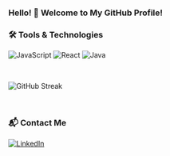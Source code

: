### Hello! 👋 Welcome to My GitHub Profile!

### 🛠 Tools & Technologies
![JavaScript](https://img.shields.io/badge/-JavaScript-05122A?style=for-the-badge&logo=javascript&logoColor=F7DF1E&style=flat-square)
![React](https://img.shields.io/badge/-React-05122A?style=for-the-badge&logo=react&logoColor=61DAFB&style=flat-square)
![Java](https://img.shields.io/badge/-Java-05122A?style=for-the-badge&logo=java&logoColor=white&style=flat-square)

<br>

![GitHub Streak](https://github-readme-streak-stats.herokuapp.com/?user=kristoferbirgir&theme=tokyonight)

<br>

### 📬 Contact Me
[![LinkedIn](https://img.shields.io/badge/LinkedIn-blue?logo=linkedin&logoColor=white)](https://www.linkedin.com/in/kristoferbirgir/)
